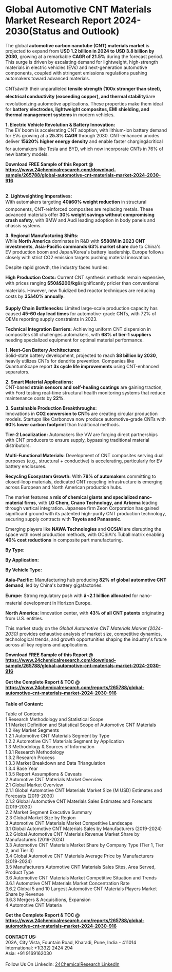 <h1>Global Automotive CNT Materials Market Research Report 2024-2030(Status and Outlook)</h1><p>The global <strong>automotive carbon nanotube (CNT) materials market</strong> is projected to expand from <strong>USD 1.2 billion in 2024 to USD 3.8 billion by 2030</strong>, growing at a remarkable <strong>CAGR of 21.5%</strong> during the forecast period. This surge is driven by escalating demand for lightweight, high-strength materials in electric vehicles (EVs) and next-generation automotive components, coupled with stringent emissions regulations pushing automakers toward advanced materials.</p><p>CNTsâwith their unparalleled <strong>tensile strength (100x stronger than steel), electrical conductivity (exceeding copper), and thermal stability</strong>âare revolutionizing automotive applications. These properties make them ideal for <strong>battery electrodes, lightweight composites, EMI shielding, and thermal management systems</strong> in modern vehicles.</p><p><strong>1. Electric Vehicle Revolution &amp; Battery Innovation:</strong><br>
The EV boom is accelerating CNT adoption, with lithium-ion battery demand for EVs growing at a <strong>25.3% CAGR</strong> through 2030. CNT-enhanced anodes deliver <strong>15â20% higher energy density</strong> and enable faster chargingâcritical for automakers like Tesla and BYD, which now incorporate CNTs in 76% of new battery models.</p><div><b>Download FREE Sample of this Report @ 
            <a href="https://www.24chemicalresearch.com/download-sample/265788/global-automotive-cnt-materials-market-2024-2030-916">
            https://www.24chemicalresearch.com/download-sample/265788/global-automotive-cnt-materials-market-2024-2030-916</a></b></div><br><p><strong>2. Lightweighting Imperatives:</strong><br>
With automakers targeting <strong>40â60% weight reduction</strong> in structural components, CNT-reinforced composites are replacing metals. These advanced materials offer <strong>30% weight savings without compromising crash safety</strong>, with BMW and Audi leading adoption in body panels and chassis systems.</p><p><strong>3. Regional Manufacturing Shifts:</strong><br>
While <strong>North America</strong> dominates in R&amp;D with <strong>$580M in 2023 CNT investments</strong>, <strong>Asia-Pacific commands 63% market share</strong> due to China's EV production boom and Japan/Korea's battery leadership. Europe follows closely with strict CO2 emission targets pushing material innovation.</p><p>Despite rapid growth, the industry faces hurdles:</p><p><strong>High Production Costs:</strong> Current CNT synthesis methods remain expensive, with prices ranging <strong>$50â$200/kg</strong>âsignificantly pricier than conventional materials. However, new fluidized bed reactor techniques are reducing costs by <strong>35â40% annually</strong>.</p><p><strong>Supply Chain Bottlenecks:</strong> Limited large-scale production capacity has caused <strong>45-60 day lead times</strong> for automotive-grade CNTs, with 72% of OEMs reporting supply constraints in 2023.</p><p><strong>Technical Integration Barriers:</strong> Achieving uniform CNT dispersion in composites still challenges automakers, with <strong>68% of tier-1 suppliers</strong> needing specialized equipment for optimal material performance.</p><p><strong>1. Next-Gen Battery Architectures:</strong><br>
Solid-state battery development, projected to reach <strong>$8 billion by 2030</strong>, heavily utilizes CNTs for dendrite prevention. Companies like QuantumScape report <strong>3x cycle life improvements</strong> using CNT-enhanced separators.</p><p><strong>2. Smart Material Applications:</strong><br>
CNT-based <strong>strain sensors and self-healing coatings</strong> are gaining traction, with Ford testing real-time structural health monitoring systems that reduce maintenance costs by <strong>22%</strong>.</p><p><strong>3. Sustainable Production Breakthroughs:</strong><br>
Innovations in <strong>CO2 conversion to CNTs</strong> are creating circular production models. Startups like Carbonova now produce automotive-grade CNTs with <strong>60% lower carbon footprint</strong> than traditional methods.</p><p><strong>Tier-2 Localization:</strong> Automakers like VW are forging direct partnerships with CNT producers to ensure supply, bypassing traditional material distributors.</p><p><strong>Multi-Functional Materials:</strong> Development of CNT composites serving dual purposes (e.g., structural + conductive) is accelerating, particularly for EV battery enclosures.</p><p><strong>Recycling Ecosystem Growth:</strong> With <strong>78% of automakers</strong> committing to closed-loop materials, dedicated CNT recycling infrastructure is emerging across European and North American production hubs.</p><p>The market features a <strong>mix of chemical giants and specialized nano-material firms</strong>, with <strong>LG Chem, Cnano Technology, and Arkema</strong> leading through vertical integration. Japanese firm Zeon Corporation has gained significant ground with its patented high-purity CNT production technology, securing supply contracts with <strong>Toyota and Panasonic</strong>.</p><p>Emerging players like <strong>NAWA Technologies</strong> and <strong>OCSiAl</strong> are disrupting the space with novel production methods, with OCSiAl's Tuball matrix enabling <strong>40% cost reductions</strong> in composite part manufacturing.</p><p><strong>By Type:</strong></p><p><strong>By Application:</strong></p><p><strong>By Vehicle Type:</strong></p><p><strong>Asia-Pacific:</strong> Manufacturing hub producing <strong>82% of global automotive CNT demand</strong>, led by China's battery gigafactories.</p><p><strong>Europe:</strong> Strong regulatory push with <strong>â¬2.1 billion allocated</strong> for nano-material development in Horizon Europe.</p><p><strong>North America:</strong> Innovation center, with <strong>43% of all CNT patents</strong> originating from U.S. entities.</p><p>This market study on the <em>Global Automotive CNT Materials Market (2024-2030)</em> provides exhaustive analysis of market size, competitive dynamics, technological trends, and growth opportunities shaping the industry's future across all key regions and applications.</p><div><b>Download FREE Sample of this Report @ 
            <a href="https://www.24chemicalresearch.com/download-sample/265788/global-automotive-cnt-materials-market-2024-2030-916">
            https://www.24chemicalresearch.com/download-sample/265788/global-automotive-cnt-materials-market-2024-2030-916</a></b></div><br><div><b>Get the Complete Report & TOC @ 
            <a href="https://www.24chemicalresearch.com/reports/265788/global-automotive-cnt-materials-market-2024-2030-916">
            https://www.24chemicalresearch.com/reports/265788/global-automotive-cnt-materials-market-2024-2030-916</a></b></div><br>
            <b>Table of Content:</b><p>Table of Contents<br />
1 Research Methodology and Statistical Scope<br />
1.1 Market Definition and Statistical Scope of Automotive CNT Materials<br />
1.2 Key Market Segments<br />
1.2.1 Automotive CNT Materials Segment by Type<br />
1.2.2 Automotive CNT Materials Segment by Application<br />
1.3 Methodology & Sources of Information<br />
1.3.1 Research Methodology<br />
1.3.2 Research Process<br />
1.3.3 Market Breakdown and Data Triangulation<br />
1.3.4 Base Year<br />
1.3.5 Report Assumptions & Caveats<br />
2 Automotive CNT Materials Market Overview<br />
2.1 Global Market Overview<br />
2.1.1 Global Automotive CNT Materials Market Size (M USD) Estimates and Forecasts (2019-2030)<br />
2.1.2 Global Automotive CNT Materials Sales Estimates and Forecasts (2019-2030)<br />
2.2 Market Segment Executive Summary<br />
2.3 Global Market Size by Region<br />
3 Automotive CNT Materials Market Competitive Landscape<br />
3.1 Global Automotive CNT Materials Sales by Manufacturers (2019-2024)<br />
3.2 Global Automotive CNT Materials Revenue Market Share by Manufacturers (2019-2024)<br />
3.3 Automotive CNT Materials Market Share by Company Type (Tier 1, Tier 2, and Tier 3)<br />
3.4 Global Automotive CNT Materials Average Price by Manufacturers (2019-2024)<br />
3.5 Manufacturers Automotive CNT Materials Sales Sites, Area Served, Product Type<br />
3.6 Automotive CNT Materials Market Competitive Situation and Trends<br />
3.6.1 Automotive CNT Materials Market Concentration Rate<br />
3.6.2 Global 5 and 10 Largest Automotive CNT Materials Players Market Share by Revenue<br />
3.6.3 Mergers & Acquisitions, Expansion<br />
4 Automotive CNT Materia</p><div><b>Get the Complete Report & TOC @ 
            <a href="https://www.24chemicalresearch.com/reports/265788/global-automotive-cnt-materials-market-2024-2030-916">
            https://www.24chemicalresearch.com/reports/265788/global-automotive-cnt-materials-market-2024-2030-916</a></b></div><br><b>CONTACT US:</b><br>
            203A, City Vista, Fountain Road, Kharadi, Pune, India - 411014<br>
            International: +1(332) 2424 294<br>
            Asia: +91 9169162030 <br><br>
            Follow Us On LinkedIn: <a href="https://www.linkedin.com/company/24chemicalresearch/">24ChemicalResearch LinkedIn</a>